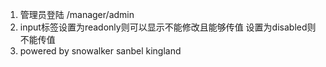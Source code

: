 1. 管理员登陆 /manager/admin
2. input标签设置为readonly则可以显示不能修改且能够传值
设置为disabled则不能传值
3. powered by snowalker sanbel kingland